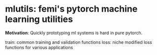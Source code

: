 # mlutils: femi's pytorch machine learning utilities

**Motivation**: Quickly prototyping ml systems is hard in pure pytorch.

train: common training and validation functions
loss: niche modified loss functions for various applications

